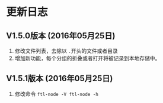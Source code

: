 # 更新日志

## V1.5.0版本 (2016年05月25日)

1. 修改文件列表，去除以 ```.```开头的文件或者目录
2. 增加新功能，每个分组的折叠或者打开将被记录到本地存储中。


## V1.5.1版本 (2016年05月25日)

1. 修改命令 ```ftl-node -V ftl-node -h```
